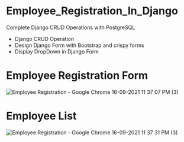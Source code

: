 # Employee_Registration_In_Django

Complete Django CRUD Operations with PostgreSQL

* Django CRUD Operation
* Design Django Form with Bootstrap and crispy forms
* Display DropDown in Django Form

# Employee Registration Form

![Employee Registration - Google Chrome 16-09-2021 11 37 07 PM (3)](https://user-images.githubusercontent.com/33418077/133670508-aed95dbe-769e-4eda-a92a-f08ab8bb2816.png)

# Employee List

![Employee Registration - Google Chrome 16-09-2021 11 37 31 PM (3)](https://user-images.githubusercontent.com/33418077/133670598-23662df0-94df-49f8-8cc9-288bc2b564c2.png)

